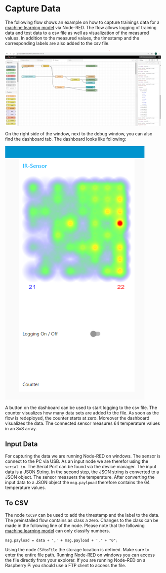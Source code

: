 # Capture Data 

The following flow shows an example on how to capture trainings data for a [machine learning model](https://github.com/SSV-embedded/TinyML_IR-Sensor) via Node-RED. 
The flow allows logging of training data and test data to a csv file as well as visualization of the measured values. In addition to the measured values, the timestamp and the corresponding labels are also added to the csv file.

![alt-text][Flow]

[Flow]: https://github.com/sze-ssv/Capture_Data/blob/c5b37f9055b667a83350c7f6125c7b61545024b1/Flow.png

On the right side of the window, next to the debug window, you can also find the dashboard tab. 
The dashboard looks like following: 

![alt-text][Dashboard]

[Dashboard]: https://github.com/sze-ssv/Capture_Data/blob/a5237569338459fa83816db67f0014b5c5a0027a/Dashboard.png

A button on the dashboard can be used to start logging to the csv file. The counter visualizes how many data sets are added to the file. As soon as the flow is redeployed, the counter starts at zero. 
Moreover the dashboard visualizes the data. The connected sensor measures 64 temperature values in an 8x8 array. 

## Input Data 

For capturing the data we are running Node-RED on windows. The sensor is connect to the PC via USB. As an input node we are therefor using the `serial in`. The Serial Port can be found via the device manager. The input data is a JSON String. In the second step, the JSON string is converted to a JSON object. The sensor measuers the temperature. After converting the input data to a JSON object the `msg.paylpoad` therefore contains the 64 temperature values.  

## To CSV

The node `toCSV` can be used to add the timestamp and the label to the data. The preinstalled flow contains as class a zero. Changes to the class can be made in the following line of the node. Please note that the following [machine learning model](https://github.com/SSV-embedded/TinyML_IR-Sensor) can only classify numbers. 

``` 
msg.payload = data + ',' + msg.payload + ',' + "0"; 
```

Using the node `CSVtoFile` the storage location is defined. Make sure to enter the entire file path. Running Node-RED on windows you can access the file directly from your explorer. If you are running Node-RED on a Raspberry Pi you should use a FTP client to access the file. 